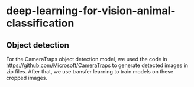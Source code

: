 # deep-learning-for-vision-animal-classification

## Object detection
For the CameraTraps object detection model, we used the code in https://github.com/Microsoft/CameraTraps to generate detected images in zip files. After that, we use transfer learning to train models on these cropped images.
